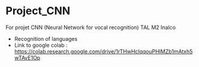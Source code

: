 # Project_CNN
For projet CNN (Neural Network for vocal recognition) TAL M2 Inalco 
- Recognition of languages
- Link to google colab : https://colab.research.google.com/drive/1rTHwHclqqouPHIMZb1mAtxh5wTAvE1Op
